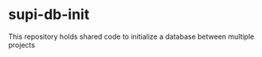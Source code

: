 # supi-db-init
This repository holds shared code to initialize a database between multiple projects 
